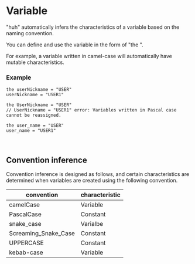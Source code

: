 # Variable

"huh" automatically infers the characteristics of a variable based on the naming convention.

You can define and use the variable in the form of "the <variable name>".

For example, a variable written in camel-case will automatically have mutable characteristics.

### Example

```
the userNickname = "USER"
userNickname = "USER1"

the UserNickname = "USER"
// UserNickname = "USER1" error: Variables written in Pascal case cannot be reassigned.

the user_name = "USER"
user_name = "USER1"
```

<br>

## Convention inference


Convention inference is designed as follows, and certain characteristics are determined when variables are created using the following convention.

convention | characteristic
---|---
camelCase | Variable
PascalCase | Constant
snake_case | Varialbe
Screaming_Snake_Case | Constant
UPPERCASE | Constant
kebab-case | Variable

